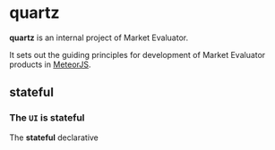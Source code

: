 # quartz

__quartz__ is an internal project of Market Evaluator.

It sets out the guiding principles for development of Market Evaluator products in [MeteorJS](https://github.com/meteor/meteor).

## stateful

### The `UI` is __stateful__
 
The __stateful__ declarative



